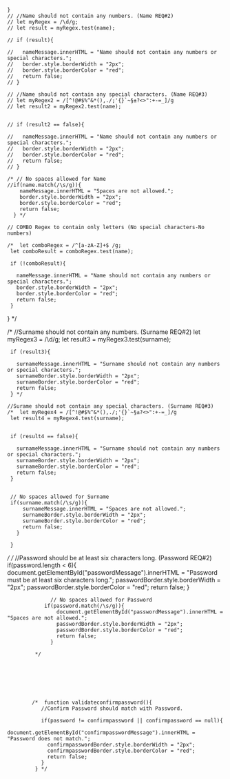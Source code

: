     }
    // //Name should not contain any numbers. (Name REQ#2)
    // let myRegex = /\d/g;
    // let result = myRegex.test(name);

    // if (result){

    //   nameMessage.innerHTML = "Name should not contain any numbers or special characters.";
    //   border.style.borderWidth = "2px";
    //   border.style.borderColor = "red";
    //   return false;
    // }

    // //Name should not contain any special characters. (Name REQ#3)
    // let myRegex2 = /[^!@#$%^&*(),./;'{}`~§±?<>":+-=_]/g
    // let result2 = myRegex2.test(name);


    // if (result2 == false){

    //   nameMessage.innerHTML = "Name should not contain any numbers or special characters.";
    //   border.style.borderWidth = "2px";
    //   border.style.borderColor = "red";
    //   return false;
    // }

    /* // No spaces allowed for Name
    //if(name.match(/\s/g)){
        nameMessage.innerHTML = "Spaces are not allowed.";
        border.style.borderWidth = "2px";
        border.style.borderColor = "red";
        return false;
      } */

    // COMBO Regex to contain only letters (No special characters-No numbers)

    /*  let comboRegex = /^[a-zA-Z]+$ /g;
     let comboResult = comboRegex.test(name);

     if (!comboResult){

       nameMessage.innerHTML = "Name should not contain any numbers or special characters.";
       border.style.borderWidth = "2px";
       border.style.borderColor = "red";
       return false;
     }



   } */

  /*  //Surname should not contain any numbers. (Surname REQ#2)
     let myRegex3 = /\d/g;
     let result3 = myRegex3.test(surname);

     if (result3){

       surnameMessage.innerHTML = "Surname should not contain any numbers or special characters.";
       surnameBorder.style.borderWidth = "2px";
       surnameBorder.style.borderColor = "red";
       return false;
     } */

    //Surame should not contain any special characters. (Surname REQ#3)
    /*  let myRegex4 = /[^!@#$%^&*(),./;'{}`~§±?<>":+-=_]/g
     let result4 = myRegex4.test(surname);


     if (result4 == false){

       surnameMessage.innerHTML = "Surname should not contain any numbers or special characters.";
       surnameBorder.style.borderWidth = "2px";
       surnameBorder.style.borderColor = "red";
       return false;
     }


     // No spaces allowed for Surname
     if(surname.match(/\s/g)){
         surnameMessage.innerHTML = "Spaces are not allowed.";
         surnameBorder.style.borderWidth = "2px";
         surnameBorder.style.borderColor = "red";
         return false;
       }

     }
  */
        /*
                //Password should be at least six characters long. (Password REQ#2)
                if(password.length < 6){
                  document.getElementById("passwordMessage").innerHTML = "Password must be at least six characters long.";
                  passwordBorder.style.borderWidth = "2px";
                  passwordBorder.style.borderColor = "red";
                    return false;
                  }


                  // No spaces allowed for Password
                if(password.match(/\s/g)){
                    document.getElementById("passwordMessage").innerHTML = "Spaces are not allowed.";
                    passwordBorder.style.borderWidth = "2px";
                    passwordBorder.style.borderColor = "red";
                    return false;
                  }

             */







            /*  function validateconfirmpassword(){
               //Confirm Password should match with Password.

               if(password != confirmpassword || confirmpassword == null){
                 document.getElementById("confirmpasswordMessage").innerHTML = "Password does not match.";
                 confirmpasswordBorder.style.borderWidth = "2px";
                 confirmpasswordBorder.style.borderColor = "red";
                 return false;
               }
             } */
